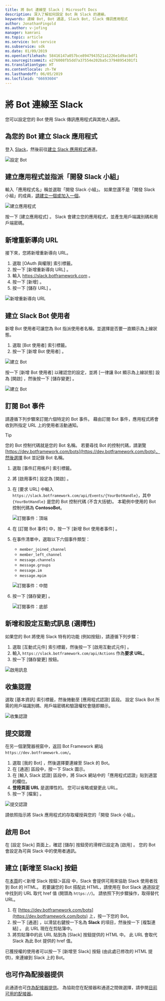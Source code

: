 ```yaml
---
title: 將 Bot 連線至 Slack | Microsoft Docs
description: 深入了解如何設定 Bot 與 Slack 的連線。
keywords: 連線 Bot, Bot 通道, Slack Bot, Slack 傳訊應用程式
author: JonathanFingold
ms.author: v-jofing
manager: kamrani
ms.topic: article
ms.service: bot-service
ms.subservice: sdk
ms.date: 01/09/2019
ms.openlocfilehash: 58416147a057bce8947943521a1226e1d9acbdf1
ms.sourcegitcommit: e276008fb5dd7a37554e202ba5c37948954301f1
ms.translationtype: HT
ms.contentlocale: zh-TW
ms.lasthandoff: 06/05/2019
ms.locfileid: "66693604"
---
```

# <a name="connect-a-bot-to-slack"></a>將 Bot 連線至 Slack

您可以設定您的 Bot 使用 Slack 傳訊應用程式與其他人通訊。

## <a name="create-a-slack-application-for-your-bot"></a>為您的 Bot 建立 Slack 應用程式

登入 [Slack](https://slack.com/signin)，然後前往[建立 Slack 應用程式](https://api.slack.com/apps)通道。

![設定 Bot](~/media/channels/slack-NewApp.png)

## <a name="create-an-app-and-assign-a-development-slack-team"></a>建立應用程式並指派「開發 Slack 小組」

輸入「應用程式名」稱並選取「開發 Slack 小組」。 如果您還不是「開發 Slack 小組」的成員，[請建立一個或加入一個](https://slack.com/)。

![建立應用程式](~/media/channels/slack-CreateApp.png)

按一下 [建立應用程式]  。 Slack 會建立您的應用程式，並產生用戶端識別碼和用戶端密碼。

## <a name="add-a-new-redirect-url"></a>新增重新導向 URL

接下來，您將新增重新導向 URL。

1. 選取 [OAuth 與權限]  索引標籤。
2. 按一下 [新增重新導向 URL]  。
3. 輸入 https://slack.botframework.com 。
4. 按一下 [新增]  。
5. 按一下 [儲存 URL]  。

![新增重新導向 URL](~/media/channels/slack-RedirectURL.png)

## <a name="create-a-slack-bot-user"></a>建立 Slack Bot 使用者

新增 Bot 使用者可讓您為 Bot 指派使用者名稱，並選擇是否要一直顯示為上線狀態。

1. 選取 [Bot 使用者]  索引標籤。
2. 按一下 [新增 Bot 使用者]  。

![建立 Bot](~/media/channels/slack-CreateBot.png)

按一下 [新增 Bot 使用者]  以確認您的設定，並將 [一律讓 Bot 顯示為上線狀態]  設為 [開啟]  ，然後按一下 [儲存變更]  。

![建立 Bot](~/media/channels/slack-CreateApp-AddBotUser.png)

## <a name="subscribe-to-bot-events"></a>訂閱 Bot 事件

請遵循下列步驟來訂閱六個特定的 Bot 事件。 藉由訂閱 Bot 事件，應用程式將會收到所指定 URL 上的使用者活動通知。

> [!TIP]
> 您的 Bot 控制代碼就是您的 Bot 名稱。 若要尋找 Bot 的控制代碼，請瀏覽 [https://dev.botframework.com/bots](https://dev.botframework.com/bots)，然後選擇 Bot 並記錄 Bot 名稱。

1. 選取 [事件訂用帳戶]  索引標籤。
2. 將 [啟用事件]  設定為 [開啟]  。
3. 在 [要求 URL]  中輸入 `https://slack.botframework.com/api/Events/{YourBotHandle}`，其中 `{YourBotHandle}` 是您的 Bot 控制代碼 (不含大括號)。 本範例中使用的 Bot 控制代碼為 **ContosoBot**。

   ![訂閱事件：頂端](~/media/channels/slack-SubscribeEvents-a.png)

4. 在 [訂閱 Bot 事件]  中，按一下 [新增 Bot 使用者事件]  。
5. 在事件清單中，選取以下六個事件類型：
    * `member_joined_channel`
    * `member_left_channel`
    * `message.channels`
    * `message.groups`
    * `message.im`
    * `message.mpim`

   ![訂閱事件：中間](~/media/channels/slack-SubscribeEvents-b.png)

6. 按一下 [儲存變更]  。

   ![訂閱事件：底部](~/media/channels/slack-SubscribeEvents-c.png)

## <a name="add-and-configure-interactive-messages-optional"></a>新增和設定互動式訊息 (選擇性)

如果您的 Bot 將使用 Slack 特有的功能 (例如按鈕)，請遵循下列步驟：

1. 選取 [互動式元件]  索引標籤，然後按一下 [啟用互動式元件]  。
2. 輸入 `https://slack.botframework.com/api/Actions` 作為**要求 URL**。
3. 按一下 [儲存變更]  按鈕。

![啟用訊息](~/media/channels/slack-MessageURL.png)

## <a name="gather-credentials"></a>收集認證

選取 [基本資訊]  索引標籤，然後捲動至 [應用程式認證]  區段。
設定 Slack Bot 所需的用戶端識別碼、用戶端密碼和驗證權杖會隨即顯示。

![收集認證](~/media/channels/slack-AppCredentials.png)

## <a name="submit-credentials"></a>提交認證

在另一個瀏覽器視窗中，返回 Bot Framework 網站 `https://dev.botframework.com/`。

1. 選取 [我的 Bot]  ，然後選擇要連線至 Slack 的 Bot。
2. 在 [通道]  區段中，按一下 Slack 圖示。
3. 在 [輸入 Slack 認證]  區段中，將 Slack 網站中的「應用程式認證」貼到適當的欄位。
4. **登陸頁面 URL** 是選擇性的。 您可以省略或變更此 URL。
5. 按一下 [檔案]  。

![提交認證](~/media/channels/slack-SubmitCredentials.png)

請依照指示將 Slack 應用程式的存取權授與您的「開發 Slack 小組」。

## <a name="enable-the-bot"></a>啟用 Bot

在 [設定 Slack] 頁面上，確認 [儲存] 按鈕旁的滑桿已設定為 [啟用]  。
您的 Bot 會設定為可與 Slack 中的使用者通訊。

## <a name="create-an-add-to-slack-button"></a>建立 [新增至 Slack] 按鈕

在[本頁](https://api.slack.com/docs/slack-button)的＜新增 Slack 按鈕＞區段  中，Slack 會提供可用來協助 Slack 使用者找到 Bot 的 HTML。
若要讓您的 Bot 搭配此 HTML，請使用在 Bot Slack 通道設定中找到的 URL 取代 href 值 (開頭為 `https://`)。
請依照下列步驟操作，取得替代 URL。

1. 在 [https://dev.botframework.com/bots](https://dev.botframework.com/bots) 上，按一下您的 Bot。
2. 按一下 [通道]  ，以滑鼠右鍵按一下名為 **Slack** 的項目，然後按一下 [複製連結]  。 此 URL 現在在剪貼簿中。
3. 將剪貼簿中的此 URL 貼到為 [Slack] 按鈕提供的 HTML 中。 此 URL 會取代 Slack 為此 Bot 提供的 href 值。

已獲授權的使用者可以按一下 [新增至 Slack]  按鈕 (由此處已修改的 HTML 提供)，來連線到 Slack 上的 Bot。

## <a name="also-available-as-an-adapter"></a>也可作為配接器提供

此通道也可[作為配接器提供](https://botkit.ai/docs/v4/platforms/slack.html)。 為協助您在配接器和通道之間做選擇，請參閱[目前可用的配接器](bot-service-channel-additional-channels.md#currently-available-adapters)。
